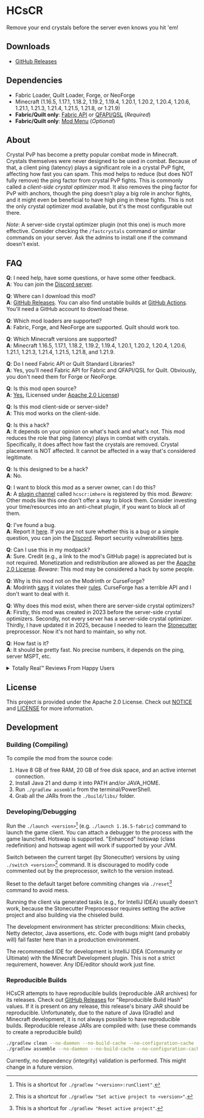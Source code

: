 # HCsCR

Remove your end crystals before the server even knows you hit 'em!

## Downloads

- [GitHub Releases](https://github.com/VidTu/HCsCR/releases)

## Dependencies

- Fabric Loader, Quilt Loader, Forge, or NeoForge
- Minecraft (1.16.5, 1.17.1, 1.18.2, 1.19.2, 1.19.4, 1.20.1, 1.20.2, 1.20.4,
  1.20.6, 1.21.1, 1.21.3, 1.21.4, 1.21.5, 1.21.8, or 1.21.9)
- **Fabric/Quilt only**: [Fabric API](https://modrinth.com/mod/fabric-api) or
  [QFAPI/QSL](https://modrinth.com/mod/qsl) (*Required*)
- **Fabric/Quilt only**: [Mod Menu](https://modrinth.com/mod/modmenu) (*Optional*)

## About

Crystal PvP has become a pretty popular combat mode in Minecraft. Crystals themselves were never designed to be
used in combat. Because of that, a client ping (latency) plays a significant role in a crystal PvP fight, affecting
how fast you can spam. This mod helps to reduce (but does NOT fully remove) the ping factor from crystal PvP fights.
This is commonly called a *client-side crystal optimizer* mod. It also removes the ping factor for PvP with anchors,
though the ping doesn't play a big role in anchor fights, and it might even be beneficial to have high ping in these
fights. This is not the only crystal optimizer mod available, but it's the most configurable out there.

*Note*: A server-side crystal optimizer plugin (not this one) is much more effective. Consider checking the
`/fastcrystals` command or similar commands on your server. Ask the admins to install one if the command doesn't exist.

## FAQ

**Q**: I need help, have some questions, or have some other feedback.  
**A**: You can join the [Discord server](https://discord.gg/Q6saSVSuYQ).

**Q**: Where can I download this mod?  
**A**: [GitHub Releases](https://github.com/VidTu/HCsCR/releases).
You can also find unstable builds at [GitHub Actions](https://github.com/VidTu/HCsCR/actions).
You'll need a GitHub account to download these.

**Q**: Which mod loaders are supported?  
**A**: Fabric, Forge, and NeoForge are supported. Quilt should work too.

**Q**: Which Minecraft versions are supported?  
**A**: Minecraft 1.16.5, 1.17.1, 1.18.2, 1.19.2, 1.19.4, 1.20.1, 1.20.2, 1.20.4,
1.20.6, 1.21.1, 1.21.3, 1.21.4, 1.21.5, 1.21.8, and 1.21.9.

**Q**: Do I need Fabric API or Quilt Standard Libraries?  
**A**: Yes, you'll need Fabric API for Fabric and QFAPI/QSL for Quilt.
Obviously, you don't need them for Forge or NeoForge.

**Q**: Is this mod open source?  
**A**: [Yes.](https://github.com/VidTu/HCsCR) (Licensed
under [Apache 2.0 License](https://github.com/VidTu/HCsCR/blob/main/LICENSE))

**Q**: Is this mod client-side or server-side?  
**A**: This mod works on the client-side.

**Q**: Is this a hack?  
**A**: It depends on your opinion on what's hack and what's not. This mod reduces the role that ping (latency) plays
in combat with crystals. Specifically, it does affect how fast the crystals are removed. Crystal placement is NOT
affected. It cannot be affected in a way that's considered legitimate.

**Q**: Is this designed to be a hack?  
**A**: No.

**Q**: I want to block this mod as a server owner, can I do this?  
**A**: A [plugin channel](https://minecraft.wiki/w/Java_Edition_protocol/Plugin_channels) called
`hcscr:imhere` is registered by this mod. *Beware*: Other mods like this one don't offer a way to block them.
Consider investing your time/resources into an anti-cheat plugin, if you want to block all of them.

**Q**: I've found a bug.  
**A**: Report it [here](https://github.com/VidTu/HCsCR/issues). If you are not sure whether this is a bug or a
simple question, you can join the [Discord](https://discord.gg/Q6saSVSuYQ).
Report security vulnerabilities [here](https://github.com/VidTu/HCsCR/security).

**Q**: Can I use this in my modpack?  
**A**: Sure. Credit (e.g., a link to the mod's GitHub page) is appreciated but is not required.
Monetization and redistribution are allowed as per the
[Apache 2.0 License](https://github.com/VidTu/HCsCR/blob/main/LICENSE).
*Beware*: This mod may be considered a hack by some people.

**Q**: Why is this mod not on the Modrinth or CurseForge?  
**A**: Modrinth [says](https://github.com/user-attachments/assets/437df1a1-3331-499c-ac49-6ec114494bd4) it violates
their [rules](https://modrinth.com/legal/rules). CurseForge has a terrible API and I don't want to deal with it.

**Q**: Why does this mod exist, when there are server-side crystal optimizers?  
**A**: Firstly, this mod was created in 2023 before the server-side crystal optimizers. Secondly, not every server
has a server-side crystal optimizer. Thirdly, I have updated it in 2025, because I needed to learn the
[Stonecutter](https://stonecutter.kikugie.dev/) preprocessor. Now it's not hard to maintain, so why not.

**Q**: How fast is it?  
**A**: It should be pretty fast. No precise numbers, it depends on the ping, server MSPT, etc.
<details>
<summary>Totally Real™ Reviews From Happy Users</summary>
<img alt="grandma happy with crystal optimizer" src="https://i.imgur.com/Iz9GGfP.png"/>
</details>

## License

This project is provided under the Apache 2.0 License.
Check out [NOTICE](https://github.com/VidTu/HCsCR/blob/main/NOTICE) and
[LICENSE](https://github.com/VidTu/HCsCR/blob/main/LICENSE) for more information.

## Development

### Building (Compiling)

To compile the mod from the source code:

1. Have 8 GB of free RAM, 20 GB of free disk space, and an active internet connection.
2. Install Java 21 and dump it into PATH and/or JAVA_HOME.
3. Run `./gradlew assemble` from the terminal/PowerShell.
4. Grab all the JARs from the `./build/libs/` folder.

### Developing/Debugging

Run the `./launch <version>`[^1] (e.g. `./launch 1.16.5-fabric`) command to launch the game client. You can attach a
debugger to the process with the game launched. Hotswap is supported. "Enhanced" hotswap (class redefinition) and
hotswap agent will work if supported by your JVM.

Switch between the current target (by Stonecutter) versions by using `./switch <version>`[^2] command.
It is discouraged to modify code commented out by the preprocessor, switch to the version instead.

Reset to the default target before commiting changes via `./reset`[^3] command to avoid mess.

Running the client via generated tasks (e.g., for IntelliJ IDEA) usually doesn't work, because the Stonecutter
Preprocessor requires setting the active project and also building via the chiseled build.

The development environment has stricter preconditions: Mixin checks, Netty detector, Java assertions, etc.
Code with bugs might (and probably will) fail faster here than in a production environment.

The recommended IDE for development is IntelliJ IDEA (Community or Ultimate) with the Minecraft Development plugin.
This is not a strict requirement, however. Any IDE/editor should work just fine.

### Reproducible Builds

HCsCR attempts to have reproducible builds (reproducible JAR archives) for its releases. Check out
[GitHub Releases](https://github.com/VidTu/HCsCR/releases) for "Reproducible Build Hash" values. If it is present
on any release, this release's binary JAR should be reproducible. Unfortunately, due to the nature of Java
(Gradle) and Minecraft development, it is not always possible to have reproducible builds.
Reproducible release JARs are compiled with: (use these commands to create a reproducible build)

```bash
./gradlew clean --no-daemon --no-build-cache --no-configuration-cache
./gradlew assemble --no-daemon --no-build-cache --no-configuration-cache
```

Currently, no dependency (integrity) validation is performed. This might change in a future version.

[^1]: This is a shortcut for `./gradlew "<version>:runClient"`.

[^2]: This is a shortcut for `./gradlew "Set active project to <version>"`.

[^3]: This is a shortcut for `./gradlew "Reset active project"`.
